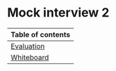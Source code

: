 # Mock interview 2

|Table of contents|
|-----------------|
|[Evaluation](https://docs.google.com/spreadsheets/d/1en5QhSMNxTokHkg66llhgnM572XRGlCE4eUgjBDoaVI/edit#gid=1813704304)
|[Whiteboard](./Whiteboard.png)
